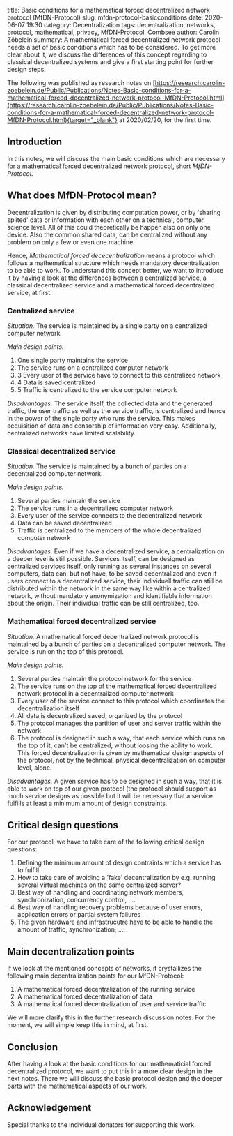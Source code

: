 title:      Basic conditions for a mathematical forced decentralized network protocol (MfDN-Protocol)
slug:       mfdn-protocol-basicconditions
date:       2020-06-07 19:30
category:   Decentralization
tags:       decentralization, networks, protocol, mathematical, privacy, MfDN-Protocol, Combsee
author:     Carolin Zöbelein
summary:    A mathematical forced decentralized network protocol needs a set of basic conditions which has to be considered. To get more clear about it, we discuss the differences of this concept regarding to classical decentralized systems and give a first starting point for further design steps.

The following was published as research notes on [https://research.carolin-zoebelein.de/Public/Publications/Notes-Basic-conditions-for-a-mathematical-forced-decentralized-network-protocol-MfDN-Protocol.html](https://research.carolin-zoebelein.de/Public/Publications/Notes-Basic-conditions-for-a-mathematical-forced-decentralized-network-protocol-MfDN-Protocol.html){target="_blank"} at 2020/02/20, for the first time.

## Introduction 
In this notes, we will discuss the main basic conditions which are necessary for a mathematical forced decentralized network protocol, short *MfDN-Protocol*.

## What does MfDN-Protocol mean?
Decentralization is given by distributing computation power, or by 'sharing splited' data or information with each other on a technical, computer science level. All of this could theoretically be happen also on only one device. Also the common shared data, can be centralized without any problem on only a few or even one machine.

Hence, *Mathematical forced dececentralization* means a protocol which follows a mathematical structure which needs mandatory decentralization to be able to work. To understand this concept better, we want to introduce it by having a look at the differences between a centralized service, a classical decentralized service and a mathematical forced decentralized service, at first.

### Centralized service
*Situation.* The service is maintained by a single party on a centralized computer network.

*Main design points.*

1. One single party maintains the service
2. The service runs on a centralized computer network
3. 3 Every user of the service have to connect to this centralized network
4. 4 Data is saved centralized
5. 5 Traffic is centralized to the service computer network

*Disadvantages.* The service itself, the collected data and the generated traffic, the user traffic as well as the service traffic, is centralized and hence in the power of the single party who runs the service. This makes acquisition of data and censorship of information very easy. Additionally, centralized networks have limited scalability.

### Classical decentralized service
*Situation.* The service is maintained by a bunch of parties on a decentralized computer network.

*Main design points.*

1. Several parties maintain the service
2. The service runs in a decentralized computer network
3. Every user of the service connects to the decentralized network
4. Data can be saved decentralized
5. Traffic is centralized to the members of the whole decentralized computer network

*Disadvantages.* Even if we have a decentralized service, a centralization on a deeper level is still possible. Services itself, can be designed as centralized services itself, only running as several instances on several computers, data can, but not have, to be saved decentralized and even if users connect to a decentralized service, their individuell traffic can still be distributed within the network in the same way like within a centralized network, without mandatory anonymization and identifiable information about the origin. Their individual traffic can be still centralized, too.

### Mathematical forced decentralized service
*Situation.* A mathematical forced decentralized network protocol is maintained by a bunch of parties on a decentralized computer network. The service is run on the top of this protocol.

*Main design points.*

1. Several parties maintain the protocol network for the service
2. The service runs on the top of the mathematical forced decentralized network protocol in a decentralized computer network
3. Every user of the service connect to this protocol which coordinates the decentralization itself
4. All data is decentralized saved, organized by the protocol
5. The protocol manages the partition of user and server traffic within the network
6. The protocol is designed in such a way, that each service which runs on the top of it, can't be centralized, without loosing the ability to work. This forced decentralization is given by mathematical design aspects of the protocol, not by the technical, physical decentralization on computer level, alone.

*Disadvantages.* A given service has to be designed in such a way, that it is able to work on top of our given protocol (the protocol should support as much service designs as possible but it will be necessary that a service fulfills at least a minimum amount of design constraints.

## Critical design questions
For our protocol, we have to take care of the following critical design questions:

1. Defining the minimum amount of design contraints which a service has to fulfill
2. How to take care of avoiding a 'fake' decentralization by e.g. running several virtual machines on the same centralized server?
3. Best way of handling and coordinating network members, synchronization, concurrency control, ....	
4. Best way of handling recovery problems because of user errors, application errors or partial system failures
5. The given hardware and infrastrucutre have to be able to handle the amount of traffic, synchronization, ....

## Main decentralization points
If we look at the mentioned concepts of networks, it crystallizes the following main decentralization points for our MfDN-Protocol:

1. A mathematical forced decentralization of the running service
2. A mathematical forced decentralization of data
3. A mathematical forced decentralization of user and service traffic

We will more clarify this in the further research discussion notes. For the moment, we will simple keep this in mind, at first.

## Conclusion
After having a look at the basic conditions for our mathematicial forced decentralized protocol, we want to put this in a more clear design in the next notes. There we will discuss the basic protocol design and the deeper parts with the mathematical aspects of our work.

## Acknowledgement 
Special thanks to the individual donators for supporting this work.

